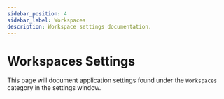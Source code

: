 ```yaml
---
sidebar_position: 4
sidebar_label: Workspaces
description: Workspace settings documentation.
---
```


# Workspaces Settings

This page will document application settings found under the `Workspaces` category in the settings window.

